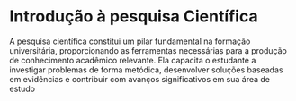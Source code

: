 # Introdução à pesquisa Científica

A pesquisa científica constitui um pilar fundamental na formação universitária, proporcionando as ferramentas necessárias para a produção de conhecimento acadêmico relevante. Ela capacita o estudante a investigar problemas de forma metódica, desenvolver soluções baseadas em evidências e contribuir com avanços significativos em sua área de estudo
